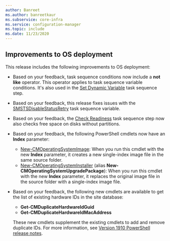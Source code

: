 ```yaml
---
author: Banreet
ms.author: banreetkaur
ms.subservice: core-infra
ms.service: configuration-manager
ms.topic: include
ms.date: 11/23/2020
---
```


## <a name="bkmk_osd"></a> Improvements to OS deployment

This release includes the following improvements to OS deployment:

- Based on your feedback, task sequence conditions now include a **not like** operator. This operator applies to task sequence variable conditions. It's also used in the [Set Dynamic Variable](../../../../../osd/understand/task-sequence-steps.md#BKMK_SetDynamicVariables) task sequence step.<!--8764365-->

- Based on your feedback, this release fixes issues with the [SMSTSDisableStatusRetry](../../../../../osd/understand/task-sequence-variables.md#SMSTSDisableStatusRetry) task sequence variable.<!-- 8727206 -->

- Based on your feedback, the [Check Readiness](../../../../../osd/understand/task-sequence-steps.md#BKMK_CheckReadiness) task sequence step now also checks free space on disks without partitions.<!-- 8751864  -->

- Based on your feedback, the following PowerShell cmdlets now have an **Index** parameter:<!-- 8559060 -->

  - [New-CMOperatingSystemImage](/powershell/module/configurationmanager/new-cmoperatingsystemimage): When you run this cmdlet with the new **Index** parameter, it creates a new single-index image file in the same source folder.
  - [New-CMOperatingSystemInstaller](/powershell/module/configurationmanager/new-cmoperatingsysteminstaller) (alias **New-CMOperatingSystemUpgradePackage**): When you run this cmdlet with the new **Index** parameter, it replaces the original image file in the source folder with a single-index image file.

- Based on your feedback, the following new cmdlets are available to get the list of existing hardware IDs in the site database:<!-- 8702570 -->

  - **Get-CMDuplicateHardwareIdGuid**
  - **Get-CMDuplicateHardwareIdMacAddress**

  These new cmdlets supplement the existing cmdlets to add and remove duplicate IDs. For more information, see [Version 1910 PowerShell release notes](/powershell/sccm/1910-release-notes#new-cmdlets).

